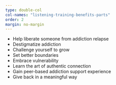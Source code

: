 ```yaml
---
type: double-col
col-names: "listening-training-benefits-parts"
order: 2
margin: no-margin
---
```


- <span class="bold">Help liberate</span> someone from addiction relapse
- <span class="bold">Destigmatize</span> addiction
- <span class="bold">Challenge</span> yourself to grow
- <span class="bold">Set</span> better boundaries
- <span class="bold">Embrace</span> vulnerability
- <span class="bold">Learn</span> the art of authentic connection
- <span class="bold">Gain</span> peer-based addiction support experience
- <span class="bold">Give</span> back in a meaningful way